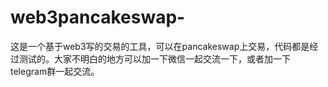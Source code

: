 # web3pancakeswap-
这是一个基于web3写的交易的工具，可以在pancakeswap上交易，代码都是经过测试的。大家不明白的地方可以加一下微信一起交流一下，或者加一下telegram群一起交流。
